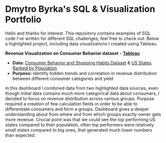 # Dmytro Byrka's SQL & Visualization Portfolio
Hello and thanks for interest. This repository contains examples of SQL code I've written for different SQL challenges, feel free to check out. Below a highlighted project, including data visualizations I created using Tableau.

**Revenue Visualization on Consumer Behavior dataset** **-** [**Tableau**](https://public.tableau.com/views/RevenueAnalysis_17448916137280/Edition1_0?:language=en-GB&:sid=&:redirect=auth&:display_count=n&:origin=viz_share_link) 

  - **Data:** [Consumer Behavior and Shopping Habits Dataset](https://www.kaggle.com/datasets/zeesolver/consumer-behavior-and-shopping-habits-dataset) & [US States Ranked by Population](https://www.kaggle.com/datasets/dataanalyst001/us-states-ranked-by-population-2024)
  - **Purpose:** Identify hidden trends and correlation in revenue distribution between different consumer categories and yield

In this dashboard I combined data from two highlighted data sources, even though initial data contains much more categorical data about consumers, I decided to focus on revenue distribution across various groups. Purpose required a creation of few calculation fields in order to be able to differentiate consumers and form a groups. Dashboard gives a deeper understanding about from where and from which groups exactly owner gets more revenue. Crucial point was that we could see the top performing US states compared to their population, often top performers were relatively small states compared to big ones, that generated much lower numbers than expected. 
